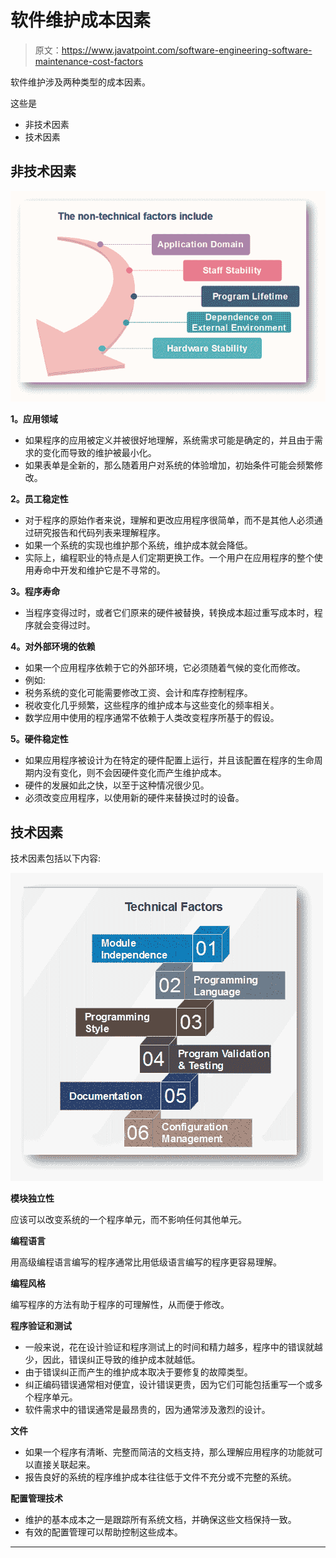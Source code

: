 # 软件维护成本因素

> 原文：<https://www.javatpoint.com/software-engineering-software-maintenance-cost-factors>

软件维护涉及两种类型的成本因素。

这些是

*   非技术因素
*   技术因素

## 非技术因素

![Software Maintenance Cost Factors](img/9fc5757ee0b809eafd3b4c05dcae712d.png)

**1。应用领域**

*   如果程序的应用被定义并被很好地理解，系统需求可能是确定的，并且由于需求的变化而导致的维护被最小化。
*   如果表单是全新的，那么随着用户对系统的体验增加，初始条件可能会频繁修改。

**2。员工稳定性**

*   对于程序的原始作者来说，理解和更改应用程序很简单，而不是其他人必须通过研究报告和代码列表来理解程序。
*   如果一个系统的实现也维护那个系统，维护成本就会降低。
*   实际上，编程职业的特点是人们定期更换工作。一个用户在应用程序的整个使用寿命中开发和维护它是不寻常的。

**3。程序寿命**

*   当程序变得过时，或者它们原来的硬件被替换，转换成本超过重写成本时，程序就会变得过时。

**4。对外部环境的依赖**

*   如果一个应用程序依赖于它的外部环境，它必须随着气候的变化而修改。
*   例如:
*   税务系统的变化可能需要修改工资、会计和库存控制程序。
*   税收变化几乎频繁，这些程序的维护成本与这些变化的频率相关。
*   数学应用中使用的程序通常不依赖于人类改变程序所基于的假设。

**5。硬件稳定性**

*   如果应用程序被设计为在特定的硬件配置上运行，并且该配置在程序的生命周期内没有变化，则不会因硬件变化而产生维护成本。
*   硬件的发展如此之快，以至于这种情况很少见。
*   必须改变应用程序，以使用新的硬件来替换过时的设备。

## 技术因素

技术因素包括以下内容:

![Software Maintenance Cost Factors](img/b0254d5ce92035a8f4f6e17021b21a0b.png)

**模块独立性**

应该可以改变系统的一个程序单元，而不影响任何其他单元。

**编程语言**

用高级编程语言编写的程序通常比用低级语言编写的程序更容易理解。

**编程风格**

编写程序的方法有助于程序的可理解性，从而便于修改。

**程序验证和测试**

*   一般来说，花在设计验证和程序测试上的时间和精力越多，程序中的错误就越少，因此，错误纠正导致的维护成本就越低。
*   由于错误纠正而产生的维护成本取决于要修复的故障类型。
*   纠正编码错误通常相对便宜，设计错误更贵，因为它们可能包括重写一个或多个程序单元。
*   软件需求中的错误通常是最昂贵的，因为通常涉及激烈的设计。

**文件**

*   如果一个程序有清晰、完整而简洁的文档支持，那么理解应用程序的功能就可以直接关联起来。
*   报告良好的系统的程序维护成本往往低于文件不充分或不完整的系统。

**配置管理技术**

*   维护的基本成本之一是跟踪所有系统文档，并确保这些文档保持一致。
*   有效的配置管理可以帮助控制这些成本。

* * *